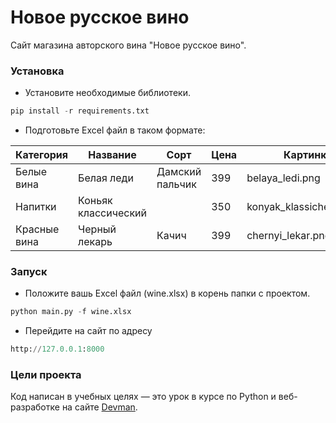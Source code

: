 # Новое русское вино

Сайт магазина авторского вина "Новое русское вино".

### Установка
- Установите необходимые библиотеки.
```python
pip install -r requirements.txt
```
- Подготовьте Excel файл в таком формате:

|**Категория**|**Название**       |**Сорт**       |**Цена**|**Картинка**            |**Акция**           |
|-------------|-------------------|---------------|--------|------------------------|--------------------|
|Белые вина   |Белая леди         |Дамский пальчик|399     |belaya_ledi.png         |Выгодное предложение|
|Напитки      |Коньяк классический|               |350     |konyak_klassicheskyi.png|                    |
|Красные вина |Черный лекарь      |Качич          |399     |chernyi_lekar.png       |                    |
  
### Запуск
- Положите вашь Excel файл (wine.xlsx) в корень папки с проектом.
```python
python main.py -f wine.xlsx
```
- Перейдите на сайт по адресу
```python
http://127.0.0.1:8000
```
### Цели проекта

Код написан в учебных целях — это урок в курсе по Python и веб-разработке на сайте [Devman](https://dvmn.org).
